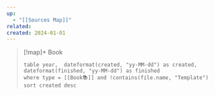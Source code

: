 ```yaml
---
up:
  - "[[Sources Map]]"
related: 
created: 2024-01-01
---
```




> [!map]+ Book
> ```dataview
> table year,  dateformat(created, "yy-MM-dd") as created, dateformat(finished, "yy-MM-dd") as finished
> where type = [[Book📚]] and !contains(file.name, "Template")
> sort created desc
> ```

